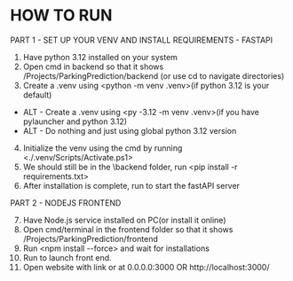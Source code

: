 # HOW TO RUN

PART 1 - SET UP YOUR VENV AND INSTALL REQUIREMENTS - FASTAPI

1. Have python 3.12 installed on your system
2. Open cmd in backend so that it shows /Projects/ParkingPrediction/backend (or use cd to navigate directories)
3. Create a .venv using <python -m venv .venv>(if python 3.12 is your default)
- ALT - Create a .venv using <py -3.12 -m venv .venv>(if you have pylauncher and python 3.12)
- ALT - Do nothing and just using global python 3.12 version
4. Initialize the venv using the cmd by running <./.venv/Scripts/Activate.ps1>
5. We should still be in the \backend folder, run <pip install -r requirements.txt>
6. After installation is complete, run <python main.py> to start the fastAPI server

PART 2 - NODEJS FRONTEND

7. Have Node.js service installed on PC(or install it online)
8. Open cmd/terminal in the frontend folder so that it shows /Projects/ParkingPrediction/frontend
9. Run <npm install --force> and wait for installations
10. Run <npm run dev> to launch front end.
10. Open website with link or at 0.0.0.0:3000 OR http://localhost:3000/
